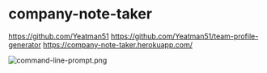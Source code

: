 # company-note-taker

https://github.com/Yeatman51
https://github.com/Yeatman51/team-profile-generator
https://company-note-taker.herokuapp.com/

![command-line-prompt.png](assets/command-line-prompt.png)